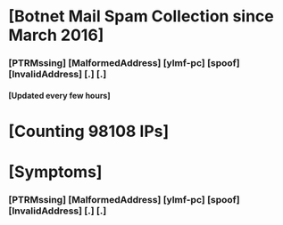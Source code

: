 # [Botnet Mail Spam Collection since March 2016]
### [PTRMssing] [MalformedAddress] [ylmf-pc] [spoof] [InvalidAddress] [.] [.]
#### [Updated every few hours]

# [Counting 98108 IPs]

# [Symptoms] 
###   [PTRMssing] [MalformedAddress] [ylmf-pc] [spoof] [InvalidAddress] [.] [.]
